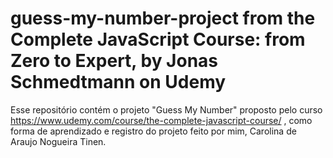 # guess-my-number-project from the Complete JavaScript Course: from Zero to Expert, by Jonas Schmedtmann on Udemy

Esse repositório contém o projeto "Guess My Number" proposto pelo curso https://www.udemy.com/course/the-complete-javascript-course/ , como forma de aprendizado e registro do projeto feito por mim, Carolina de Araujo Nogueira Tinen.

